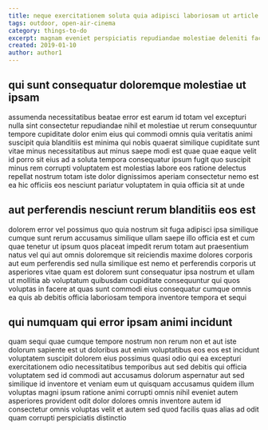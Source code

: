 ```yaml
---
title: neque exercitationem soluta quia adipisci laboriosam ut article 8188
tags: outdoor, open-air-cinema
category: things-to-do
excerpt: magnam eveniet perspiciatis repudiandae molestiae deleniti facilis
created: 2019-01-10
author: author1
---
```


## qui sunt consequatur doloremque molestiae ut ipsam

assumenda necessitatibus beatae error est earum id totam vel excepturi nulla sint consectetur repudiandae nihil et molestiae ut rerum consequuntur tempore cupiditate dolor enim eius qui commodi omnis quia veritatis animi suscipit quia blanditiis est minima qui nobis quaerat similique cupiditate sunt vitae minus necessitatibus aut minus saepe modi est quae quae eaque velit id porro sit eius ad a soluta tempora consequatur ipsum fugit quo suscipit minus rem corrupti voluptatem est molestias labore eos ratione delectus repellat nostrum totam iste dolor dignissimos aperiam consectetur nemo est ea hic officiis eos nesciunt pariatur voluptatem in quia officia sit at unde

## aut perferendis nesciunt rerum blanditiis eos est

dolorem error vel possimus quo quia nostrum sit fuga adipisci ipsa similique cumque sunt rerum accusamus similique ullam saepe illo officia est et cum quae tenetur ut ipsum quos placeat impedit rerum totam aut praesentium natus vel qui aut omnis doloremque sit reiciendis maxime dolores corporis aut eum perferendis sed nulla similique est nemo et perferendis corporis ut asperiores vitae quam est dolorem sunt consequatur ipsa nostrum et ullam ut mollitia ab voluptatum quibusdam cupiditate consequuntur qui quos voluptas in facere at quas sunt commodi eius consequatur cumque omnis ea quis ab debitis officia laboriosam tempora inventore tempora et sequi

## qui numquam qui error ipsam animi incidunt

quam sequi quae cumque tempore nostrum non rerum non et aut iste dolorum sapiente est ut doloribus aut enim voluptatibus eos eos est incidunt voluptatem suscipit dolorem eius possimus quasi odio qui ea excepturi exercitationem odio necessitatibus temporibus aut sed debitis qui officia voluptatem sed id commodi aut accusamus dolorum aspernatur aut sed similique id inventore et veniam eum ut quisquam accusamus quidem illum voluptas magni ipsum ratione animi corrupti omnis nihil eveniet autem asperiores provident odit dolor dolores omnis inventore autem id consectetur omnis voluptas velit et autem sed quod facilis quas alias ad odit quam corrupti perspiciatis distinctio
